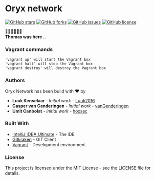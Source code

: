 # Oryx network

[![GitHub stars](https://img.shields.io/github/stars/C0DE-BUST3RS/oryx-network.svg)](https://github.com/C0DE-BUST3RS/oryx-network/stargazers)
[![GitHub forks](https://img.shields.io/github/forks/C0DE-BUST3RS/oryx-network.svg)](https://github.com/C0DE-BUST3RS/oryx-network/network)
[![GitHub issues](https://img.shields.io/github/issues/C0DE-BUST3RS/oryx-network.svg)](https://github.com/C0DE-BUST3RS/oryx-network/issues)
[![GitHub license](https://img.shields.io/github/license/C0DE-BUST3RS/oryx-network.svg)](https://github.com/C0DE-BUST3RS/oryx-network/blob/master/LICENSE)

:steam_locomotive::train::train::train::train::train: <br>
**Thomas was here ..**

### Vagrant commands

```
'vagrant up' will start the Vagrant box
'vagrant halt' will stop the Vagrant box
'vagrant destroy' will destroy the Vagrant box
```

### Authors
Oryx Network has been build with ❤ by
* **Luuk Kenselaar** - *Initial work* - [Luuk2016](https://github.com/Luuk2016)
* **Casper van Genderingen** - *Initial work* - [vanGenderingen](https://github.com/vanGenderingen)
* **Umit Canbolat** - *Initial work* - [hoxsec](https://github.com/hoxsec)

### Built With

* [IntelliJ IDEA Ultimate](https://www.jetbrains.com/idea/) - The IDE
* [Gitkraken](https://www.gitkraken.com/) - GIT Client
* [Vagrant](https://www.vagrantup.com/) - Development environment

### License

This project is licensed under the MIT License - see the LICENSE file for details.